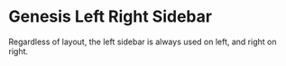 Genesis Left Right Sidebar
==========================

Regardless of layout, the left sidebar is always used on left, and right on right.
